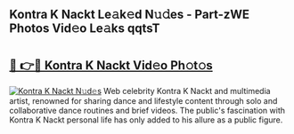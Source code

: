 ## Kontra K Nackt Le𝚊k𝚎d N𝚞𝚍es - Part-zWE Photos Vid𝚎o Le𝚊ks qqtsT

# <h2><a href="http://fb9qt5.evod.top/?m=Kontra+K+Nackt">🔗 👉🔴 Kontra K Nackt Vid𝚎o Ph𝚘t𝚘s</a></h2>

[![Kontra K Nackt N𝚞d𝚎s](https://i.imgur.com/8V9OHl7.gif)](http://fb9qt5.evod.top/?m=Kontra+K+Nackt)
Web celebrity Kontra K Nackt and multimedia artist, renowned for sharing dance and lifestyle content through solo and collaborative dance routines and brief videos. The public's fascination with Kontra K Nackt personal life has only added to his allure as a public figure. 
